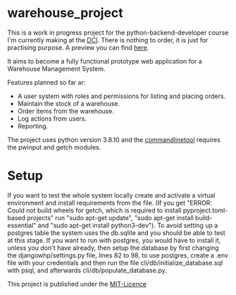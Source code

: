 # warehouse_project
This is a work in progress project for the python-backend-developer course I'm currently making at the [DCI](https://digitalcareerinstitute.org/).
There is nothing to order, it is just for practising purpose. A preview you can find [here](https://dci-student-jordan.github.io/warehouse_project/).

It aims to become a fully functional prototype web application for a Warehouse Management System.

Features planned so far ar:
- A user system with roles and permissions for listing and placing orders.
- Maintain the stock of a warehouse.
- Order items from the warehouse.
- Log actions from users.
- Reporting.

The project uses python version 3.8.10 and the [commandlinetool](https://github.com/dci-student-jordan/warehouse_project/blob/main/cli/query.py) requires the pwinput and getch modules.

# Setup
If you want to test the whole system locally create and activate a virtual environment and install requirements from the file. (If you get "ERROR: Could not build wheels for getch, which is required to install pyproject.toml-based projects" run "sudo apt-get update", "sudo apt-get install build-essential" and "sudo apt-get install python3-dev").
To avoid setting up a postgres table the system uses the db.sqlite and you should be able to test at this stage.
If you want to run with postgres, you would have to install it, unless you don't have already, then setup the database by first changing the djangowhp/settings.py file, lines 82 to 98, to use postgres, create a .env file with your credentials and then run the file cli/db/initialize_database.sql with psql, and afterwards cli/db/populate_database.py.

This project is published under the [MIT-Licence](https://github.com/dci-student-jordan/warehouse_project/blob/main/LICENSE.txt)